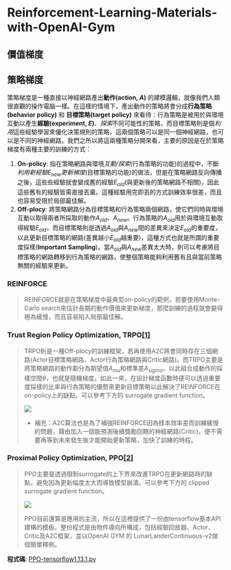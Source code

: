 # Reinforcement-Learning-Materials-with-OpenAI-Gym

## 價值梯度

## 策略梯度
策略梯度是一種直接以神經網路產出**動作(action, $A$)** 的建模邏輯，就像我們人類很直觀的操作電腦一樣。在這樣的情境下，產出動作的策略將會分成**行為策略(behavior policy)** 和 **目標策略(target policy)** 來看待：行為策略是被用於與環境互動以產生**經驗(experiment, $E$)**、*探索*不同可能性的策略，而目標策略則是個*利用*這些經驗學習來優化決策規則的策略，這兩個策略可以是同一個神經網路，也可以是不同的神經網路。我們之所以將這兩種策略分開來看，主要的原因是在於策略梯度有兩種主要的訓練的方式：
1. **On-policy**:  指在策略網路與環境*互動/探索*(行為策略的功能)的過程中，不斷*利用新經驗$E_{new}$更新梯度*(目標策略的功能)的做法，但是在策略網路反向傳播之後，這些些經驗就會變成舊的經驗$E_{old}$(與更新後的策略網路不相關)，因此這些舊有的經驗皆需直接丟棄。這種經驗用完即丟的方式訓練效率很差，而且也容易受限於局部最佳解。
2. **Off-plocy**: 將策略網路分為目標策略和行為策略兩個網路，使它們同時與環境互動以取得兩者所採取的動作$A_{old}$、$A_{new}$。行為策略的$A_{old}$用於與環境互動取得經驗$E_{old}$，而目標策略則是透過$A_{old}$與$A_{new}$間的差異來決定$E_{old}$的重要度，以此更新目標策略的網路(差異越小$E_{old}$越重要)，這種方式也就是所謂的重要度採樣(**Important Sampling**)。當$A_{old}$與$A_{new}$差異太大時，則可以考慮將目標策略的網路轉移到行為策略的網路，使整個策略能夠利用舊有且與當前策略無關的經驗來更新。

### REINFORCE
> REINFORCE就是在策略梯度中最典型on-policy的範例，若要使用Monte-Carlo search來估計長期的動作價值來更新梯度，那麼訓練的過程就會變得極為緩慢，而且容易陷入局部最佳解。

### Trust Region Policy Optimization, TRPO[[1]](https://arxiv.org/abs/1502.05477)


>TRPO則是一種Off-plocy的訓練框架，若再使用A2C將會同時存在三個網路(Actor目標策略網路、Actor行為策略網路與Critic網路)。而TRPO主要是將策略網路的動作劃分為期望值$A_{mu}$和標準差$A_{sigma}$，以此組合成動作的採樣空間$\theta$，也就是隨機梯度。如此一來，在設計梯度函數時便可以透過重要度採樣的比率與行為策略的優勢來更新目標策略以此解決了REINFORCE在on-policy上的缺點。可以參考下方的 surrogate gradient function。 
>
>![](https://i.imgur.com/eXSKZLh.png)
>* 補充：A2C算法也是為了補強REINFORCE因為樣本效率差而訓練緩慢的問題，藉由加入一個能預測後續獎勵回饋的神經網路(Critic)，便不需要再等到未來發生後才能開始更新策略，加快了訓練的時程。

### Proximal Policy Optimization, PPO[[2]](https://arxiv.org/abs/1707.063477)
> PPO主要是透過限制surrogate的上下界來改進TRPO在更新網路時的缺點，避免因為更新幅度太大而導致模型崩潰。可以參考下方的 clipped surrogate gradient function。
> 
> ![](https://i.imgur.com/34hiku1.png)
> 
> PPO目前還算是應用的主流，所以在這裡提供了一份由tensorflow基本API建構的模板。整份程式是由物件導向所構成，包括經驗回放器、Actor、Critic及A2C框架，並以OpenAI GYM 的 LunarLanderContinuous-v2做個簡單釋例。

**程式碼**: [PPO-tensorflow1.13.1.py](#code)
